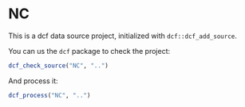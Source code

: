 # NC

This is a dcf data source project, initialized with `dcf::dcf_add_source`.

You can us the `dcf` package to check the project:

```R
dcf_check_source("NC", "..")
```

And process it:

```R
dcf_process("NC", "..")
```
